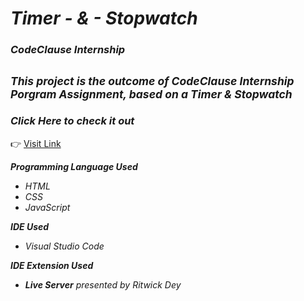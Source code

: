 # *Timer - & - Stopwatch*

### *CodeClause Internship*
## <sub>*This project is the outcome of CodeClause Internship Porgram Assignment, based on a Timer & Stopwatch*</sub>

### *Click Here to check it out*
👉  [Visit Link](https://sarkartanmoy04.github.io/Timer-and-Stopwatch/)

***Programming Language Used***
 + *HTML*
 + *CSS*
 + *JavaScript*


***IDE Used***
- *Visual Studio Code*

***IDE Extension Used***
+ ***Live Server** presented by Ritwick Dey*
